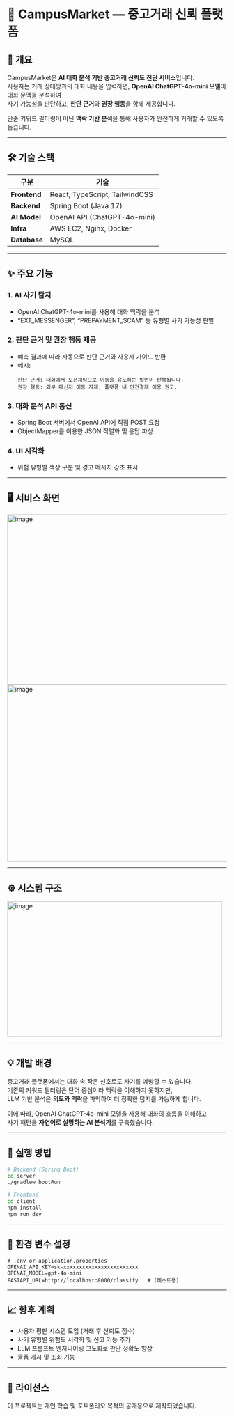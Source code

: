 # 🛒 CampusMarket — 중고거래 신뢰 플랫폼

## 🧭 개요  
CampusMarket은 **AI 대화 분석 기반 중고거래 신뢰도 진단 서비스**입니다.  
사용자는 거래 상대방과의 대화 내용을 입력하면, **OpenAI ChatGPT-4o-mini 모델**이 대화 문맥을 분석하여  
사기 가능성을 판단하고, **판단 근거**와 **권장 행동**을 함께 제공합니다.  

단순 키워드 필터링이 아닌 **맥락 기반 분석**을 통해 사용자가 안전하게 거래할 수 있도록 돕습니다.

---

## 🛠 기술 스택  

| 구분 | 기술 |
|------|------|
| **Frontend** | React, TypeScript, TailwindCSS |
| **Backend** | Spring Boot (Java 17) |
| **AI Model** | OpenAI API (ChatGPT-4o-mini) |
| **Infra** | AWS EC2, Nginx, Docker |
| **Database** | MySQL |

---

## ✨ 주요 기능  

### 1. AI 사기 탐지  
- OpenAI ChatGPT-4o-mini를 사용해 대화 맥락을 분석  
- “EXT_MESSENGER”, “PREPAYMENT_SCAM” 등 유형별 사기 가능성 판별  

### 2. 판단 근거 및 권장 행동 제공  
- 예측 결과에 따라 자동으로 판단 근거와 사용자 가이드 반환  
- 예시:  
  ```
  판단 근거: 대화에서 오픈채팅으로 이동을 유도하는 발언이 반복됩니다.
  권장 행동: 외부 메신저 이동 자제, 플랫폼 내 안전결제 이용 권고.
  ```

### 3. 대화 분석 API 통신  
- Spring Boot 서버에서 OpenAI API에 직접 POST 요청  
- ObjectMapper를 이용한 JSON 직렬화 및 응답 파싱  

### 4. UI 시각화  
- 위험 유형별 색상 구분 및 경고 메시지 강조 표시  

---

## 🖥️ 서비스 화면

<img width="558" height="391" alt="image" src="https://github.com/user-attachments/assets/33d95292-df03-4af0-b253-9ae0dcaf915c" />

<img width="565" height="406" alt="image" src="https://github.com/user-attachments/assets/0e8b7b04-eae2-42d0-83c8-a0fbecf8297d" />

---

## ⚙️ 시스템 구조  

<img width="493" height="311" alt="image" src="https://github.com/user-attachments/assets/09804f68-d4dd-4ec2-a050-688c2f887523" />

---

## 💡 개발 배경  
중고거래 플랫폼에서는 대화 속 작은 신호로도 사기를 예방할 수 있습니다.  
기존의 키워드 필터링은 단어 중심이라 맥락을 이해하지 못하지만,  
LLM 기반 분석은 **의도와 맥락**을 파악하여 더 정확한 탐지를 가능하게 합니다.  

이에 따라, OpenAI ChatGPT-4o-mini 모델을 사용해 대화의 흐름을 이해하고  
사기 패턴을 **자연어로 설명하는 AI 분석기**를 구축했습니다.

---

## 🚀 실행 방법  

```bash
# Backend (Spring Boot)
cd server
./gradlew bootRun

# Frontend
cd client
npm install
npm run dev
```

---

## 🔐 환경 변수 설정  

```env
# .env or application.properties
OPENAI_API_KEY=sk-xxxxxxxxxxxxxxxxxxxxxxxx
OPENAI_MODEL=gpt-4o-mini
FASTAPI_URL=http://localhost:8000/classify   # (테스트용)
```

---

## 📈 향후 계획  

- 사용자 평판 시스템 도입 (거래 후 신뢰도 점수)  
- 사기 유형별 위험도 시각화 및 신고 기능 추가  
- LLM 프롬프트 엔지니어링 고도화로 판단 정확도 향상
- 물품 게시 및 조회 기능

---

## 📄 라이선스  
이 프로젝트는 개인 학습 및 포트폴리오 목적의 공개용으로 제작되었습니다.
